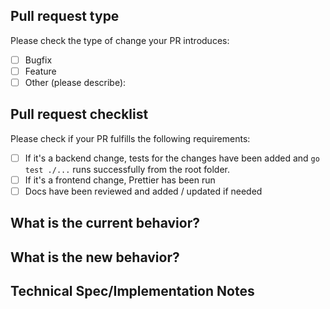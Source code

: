 ## Pull request type

<!-- Please try to limit your pull request to one type, submit multiple pull requests if needed. -->

Please check the type of change your PR introduces:

- [ ] Bugfix
- [ ] Feature
- [ ] Other (please describe):

## Pull request checklist

Please check if your PR fulfills the following requirements:

- [ ] If it's a backend change, tests for the changes have been added and `go test ./...` runs successfully from the root folder.
- [ ] If it's a frontend change, Prettier has been run
- [ ] Docs have been reviewed and added / updated if needed

## What is the current behavior?

<!-- Please describe the current behavior that you are modifying, or link to a relevant issue.

Issue Number: N/A

-->

## What is the new behavior?

<!-- Please describe the behavior or changes that are being added by this PR. -->

<!-- Any other information that is important to this PR such as screenshots of how the component looks before and after the change. -->

## Technical Spec/Implementation Notes
